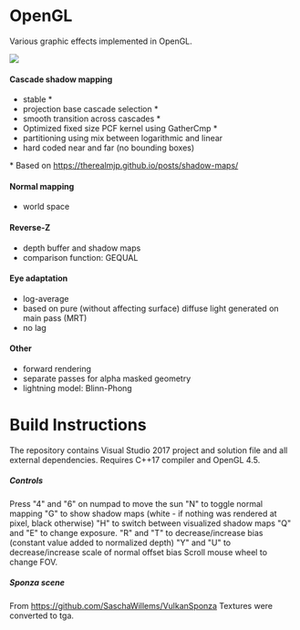 # OpenGL

Various graphic effects implemented in OpenGL.

![](https://s6.ifotos.pl/img/Beztytulu_qapprpw.png)

#### Cascade shadow mapping
- stable &#42;
- projection base cascade selection &#42;
- smooth transition across cascades &#42;
- Optimized fixed size PCF kernel using GatherCmp &#42;
- partitioning using mix between logarithmic and linear
- hard coded near and far (no bounding boxes)

&#42; Based on https://therealmjp.github.io/posts/shadow-maps/

#### Normal mapping
- world space

#### Reverse-Z
- depth buffer and shadow maps
- comparison function: GEQUAL

#### Eye adaptation
- log-average
- based on pure (without affecting surface) diffuse light generated on main pass (MRT)
- no lag

#### Other
- forward rendering
- separate passes for alpha masked geometry
- lightning model: Blinn-Phong

# Build Instructions
The repository contains Visual Studio 2017 project and solution file and all external dependencies.
Requires C++17 compiler and OpenGL 4.5.

##### Controls
Press
"4" and "6" on numpad to move the sun
"N" to toggle normal mapping
"G" to show shadow maps (white - if nothing was rendered at pixel, black otherwise)
"H" to switch between visualized shadow maps
"Q" and "E" to change exposure.
"R" and "T" to decrease/increase bias (constant value added to normalized depth)
"Y" and "U" to decrease/increase scale of normal offset bias
Scroll mouse wheel to change FOV.

##### Sponza scene
From https://github.com/SaschaWillems/VulkanSponza
Textures were converted to tga.